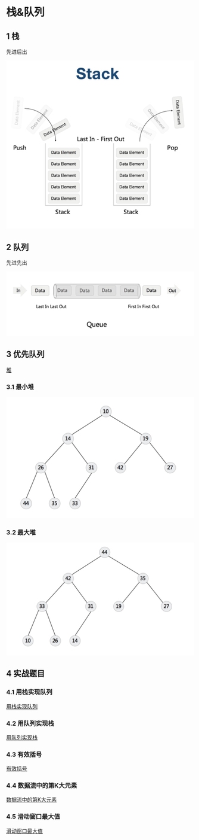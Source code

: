 # 栈&队列

## 1 栈

先进后出

![数据](img/stack.jpg)

## 2 队列

先进先出

![队列](img/queue.jpg)

## 3 优先队列

[堆](https://en.wikipedia.org/wiki/Heap_(data_structure))

### 3.1 最小堆

![](img/mini-heap.jpg)

### 3.2 最大堆

![](img/max-heap.jpg)

## 4 实战题目

### 4.1 用栈实现队列

[用栈实现队列](https://leetcode-cn.com/problems/implement-queue-using-stacks/)

### 4.2 用队列实现栈

[用队列实现栈](https://leetcode-cn.com/problems/implement-stack-using-queues/)

### 4.3 有效括号

[有效括号](https://leetcode-cn.com/problems/valid-parentheses/)

### 4.4 数据流中的第K大元素

[数据流中的第K大元素](https://leetcode-cn.com/problems/kth-largest-element-in-a-stream/)

### 4.5 滑动窗口最大值

[滑动窗口最大值](https://leetcode-cn.com/problems/sliding-window-maximum/)